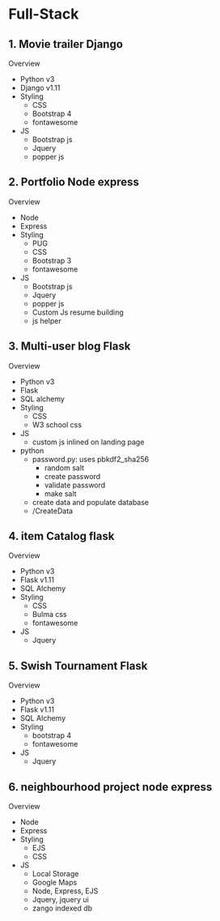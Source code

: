 # Full-Stack

## 1. Movie trailer Django

Overview
- Python v3
- Django v1.11
- Styling
    - CSS
    - Bootstrap 4
    - fontawesome
- JS
    - Bootstrap js
    - Jquery
    - popper js

## 2. Portfolio Node express

Overview
- Node
- Express
- Styling
    - PUG
    - CSS
    - Bootstrap 3
    - fontawesome
- JS
    - Bootstrap js
    - Jquery
    - popper js
    - Custom Js resume building
    - js helper

## 3. Multi-user blog Flask 

Overview
- Python v3
- Flask
- SQL alchemy
- Styling
    - CSS
    - W3 school css
- JS
    - custom js inlined on landing page
- python 
    - password.py: uses pbkdf2_sha256
        - random salt
        - create password
        - validate password
        - make salt
    - create data and populate database
    - /CreateData

## 4. item Catalog flask

Overview
- Python v3
- Flask v1.11
- SQL Alchemy
- Styling
    - CSS
    - Bulma css
    - fontawesome
- JS
    - Jquery

## 5. Swish Tournament Flask

Overview
- Python v3
- Flask v1.11
- SQL Alchemy
- Styling
    - bootstrap 4
    - fontawesome
- JS
    - Jquery
 
## 6. neighbourhood project node express

Overview
- Node
- Express
- Styling
    - EJS
    - CSS
- JS
    - Local Storage
    - Google Maps 
    - Node, Express, EJS 
    - Jquery, jquery ui 
    - zango indexed db